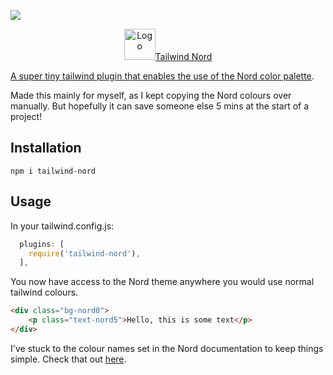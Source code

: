 ![](https://img.shields.io/npm/v/tailwind-nord?style=flat)

<p align="center">
  <a href="https://github.com/crumb1e/tailwind-nord">
    <img src="https://draculatheme.com/static/icons/pack-1/045-dracula.svg" alt="Logo" width="50>
  </a>

  <h1 align="center">Tailwind Nord</h1>
</p>

A super tiny tailwind plugin that enables the use of the [Nord color palette](https://www.nordtheme.com/).

Made this mainly for myself, as I kept copying the Nord colours over manually. But hopefully it can save someone else 5 mins at the start of a project!

## Installation

`npm i tailwind-nord`

## Usage


In your tailwind.config.js:

```js
  plugins: [
    require('tailwind-nord'),
  ],
```

You now have access to the Nord theme anywhere you would use normal tailwind colours.

```html
<div class="bg-nord0">
    <p class="text-nord5">Hello, this is some text</p>
</div>
```

I've stuck to the colour names set in the Nord documentation to keep things simple. Check that out [here](https://www.nordtheme.com/docs/colors-and-palettes).
